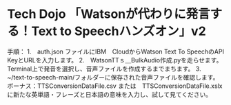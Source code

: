 # Tech Dojo 「Watsonが代わりに発言する！Text to Speechハンズオン」v2

手順：
1.　auth.json ファイルにIBM　CloudからWatson Text To SpeechのAPI　KeyとURLを入力します。
2.　WatsonTTｓ＿BulkAudio作成.pyを走らせます。Terminal上で発音を選択し、音声ファイルを作成するまでまちます。
3.　~/text-to-speech-main/フォルダーに保存された音声ファイルを確認します。
ボーナス：TTSConversionDataFile.csv または　TTSConversionDataFile.xslx に新たな英単語・フレーズと日本語の意味を入力し、試して見てください。
